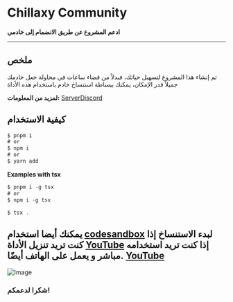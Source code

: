 # Chillaxy Community

**ادعم المشروع عن طريق الانضمام إلى خادمي**

---

## ملخص
تم إنشاء هذا المشروع لتسهيل حياتك، فبدلاً من قضاء ساعات في محاولة جعل خادمك جميلاً قدر الإمكان، يمكنك ببساطة استنساخ خادم باستخدام هذه الأداة

**لمزيد من المعلومات:** [ServerDiscord](https://discord.gg/jWqyCXUsF3)

## كيفية الاستخدام
```typescript
$ pnpm i
# or
$ npm i
# or
$ yarn add
```
**Examples with tsx**
```typescript
$ pnpm i -g tsx
# or
$ npm i -g tsx
```

```typescript
$ tsx .
```
يمكنك أيضا استخدام [codesandbox](https://codesandbox.io/dashboard/recent) لبدء الاستنساخ
إذا كنت تريد تنزيل الأداة [YouTube](https://www.youtube.com/watch?v=01quPcpr3eg&t=36s)
إذا كنت تريد استخدامه مباشر و يعمل على الهاتف أيضًا. [YouTube](https://www.youtube.com/watch?v=mBpyYZm4uzA&t=11s)
----

![Image](https://i.imgur.com/dbY87Wr.png)




### شكرا لدعمكم!

